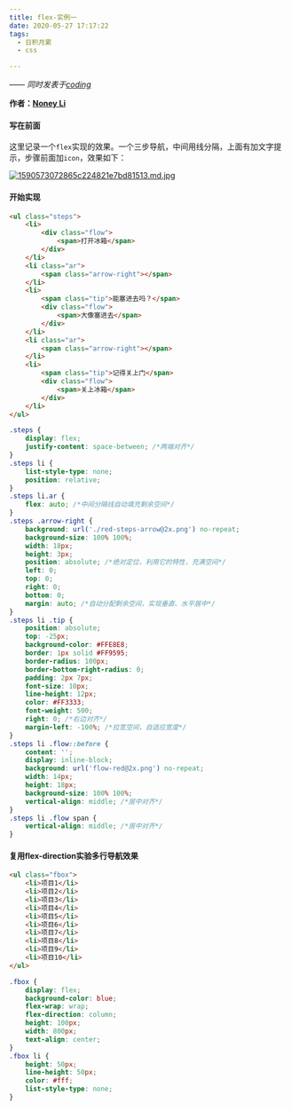 ```yaml
---
title: flex-实例一
date: 2020-05-27 17:17:22
tags:
  - 日积月累
  - css

---
```


[Noney Li]: https://github.com/noney/ "noneyli"

*—— 同时发表于[coding](http://0kv30q.coding-pages.com/)*

__作者：[Noney Li]__

#### 写在前面   

这里记录一个`flex`实现的效果。一个三步导航，中间用线分隔，上面有加文字提示，步骤前面加`icon`，效果如下：

[![1590573072865c224821e7bd81513.md.jpg](https://www.imageoss.com/images/2020/05/27/1590573072865c224821e7bd81513.md.jpg)](https://www.imageoss.com/image/f9gh)

<!-- more -->

#### 开始实现

```html
<ul class="steps">
    <li>
        <div class="flow">
            <span>打开冰箱</span>
        </div>
    </li>
    <li class="ar">
        <span class="arrow-right"></span>
    </li>
    <li>
        <span class="tip">能塞进去吗？</span>
        <div class="flow">
            <span>大像塞进去</span>
        </div>
    </li>
    <li class="ar">
        <span class="arrow-right"></span>
    </li>
    <li>
        <span class="tip">记得关上门</span>
        <div class="flow">
            <span>关上冰箱</span>
        </div>
    </li>
</ul>
```

```css
.steps {
    display: flex;
    justify-content: space-between; /*两端对齐*/
}
.steps li {
    list-style-type: none;
    position: relative;
}
.steps li.ar {
    flex: auto; /*中间分隔线自动填充剩余空间*/
}
.steps .arrow-right {
    background: url('./red-steps-arrow@2x.png') no-repeat;
    background-size: 100% 100%;
    width: 18px;
    height: 3px;
    position: absolute; /*绝对定位，利用它的特性，充满空间*/
    left: 0;
    top: 0;
    right: 0;
    bottom: 0;
    margin: auto; /*自动分配剩余空间，实现垂直、水平居中*/
}
.steps li .tip {
    position: absolute;
    top: -25px;
    background-color: #FFE8E8;
    border: 1px solid #FF9595;
    border-radius: 100px;
    border-bottom-right-radius: 0;
    padding: 2px 7px;
    font-size: 10px;
    line-height: 12px;
    color: #FF3333;
    font-weight: 500;
    right: 0; /*右边对齐*/
    margin-left: -100%; /*拉宽空间，自适应宽度*/
}
.steps li .flow::before {
    content: '';
    display: inline-block;
    background: url('flow-red@2x.png') no-repeat;
    width: 14px;
    height: 18px;
    background-size: 100% 100%;
    vertical-align: middle; /*居中对齐*/
}
.steps li .flow span {
    vertical-align: middle; /*居中对齐*/
}
```

#### 复用flex-direction实验多行导航效果

```html
<ul class="fbox">
	<li>项目1</li>
	<li>项目2</li>
	<li>项目3</li>
	<li>项目4</li>
	<li>项目5</li>
	<li>项目6</li>
	<li>项目7</li>
	<li>项目8</li>
	<li>项目9</li>
	<li>项目10</li>
</ul>
```

```css
.fbox {
	display: flex;
    background-color: blue;
    flex-wrap: wrap;
    flex-direction: column;
    height: 100px;
    width: 800px;
    text-align: center;
}
.fbox li {
	height: 50px;
	line-height: 50px;
	color: #fff;
	list-style-type: none;
}
```

